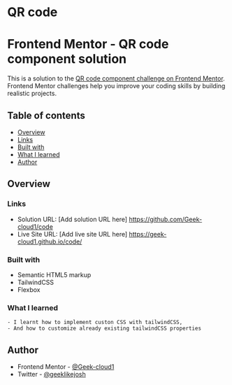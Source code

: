 # QR code
# Frontend Mentor - QR code component solution

This is a solution to the [QR code component challenge on Frontend Mentor](https://www.frontendmentor.io/challenges/qr-code-component-iux_sIO_H). Frontend Mentor challenges help you improve your coding skills by building realistic projects. 

## Table of contents

- [Overview](#overview)
- [Links](#links)
- [Built with](#built-with)
- [What I learned](#what-i-learned)
- [Author](#author)


## Overview

### Links

- Solution URL: [Add solution URL here] https://github.com/Geek-cloud1/code
- Live Site URL: [Add live site URL here] https://geek-cloud1.github.io/code/


### Built with

- Semantic HTML5 markup
- TailwindCSS
- Flexbox


### What I learned

```
- I learnt how to implement custon CSS with tailwindCSS,
- And how to customize already existing tailwindCSS properties
```

## Author

- Frontend Mentor - [@Geek-cloud1](https://www.frontendmentor.io/profile/Geek-cloud1)
- Twitter - [@geeklikejosh](https://www.twitter.com/geeklikejosh)
